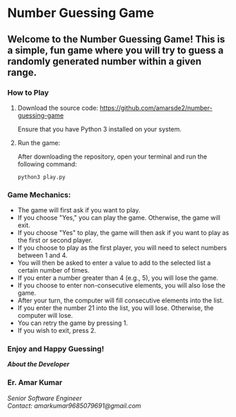 # Number Guessing Game

## Welcome to the Number Guessing Game! This is a simple, fun game where you will try to guess a randomly generated number within a given range.


### How to Play

1. Download the source code: https://github.com/amarsde2/number-guessing-game

   Ensure that you have Python 3 installed on your system.
   
3. Run the game:

   After downloading the repository, open your terminal and run the following command:

   ```
   python3 play.py
   ```


### Game Mechanics:


- The game will first ask if you want to play.
- If you choose "Yes," you can play the game. Otherwise, the game will exit.
- If you choose "Yes" to play, the game will then ask if you want to play as the first or second player.
- If you choose to play as the first player, you will need to select numbers between 1 and 4.
- You will then be asked to enter a value to add to the selected list a certain number of times.
- If you enter a number greater than 4 (e.g., 5), you will lose the game.
- If you choose to enter non-consecutive elements, you will also lose the game.
- After your turn, the computer will fill consecutive elements into the list.
- If you enter the number 21 into the list, you will lose. Otherwise, the computer will lose.
- You can retry the game by pressing 1.
- If you wish to exit, press 2.

### Enjoy and Happy Guessing!

***About the Developer***

### Er. Amar Kumar 
_Senior Software Engineer_ \
_Contact: amarkumar9685079691@gmail.com_
